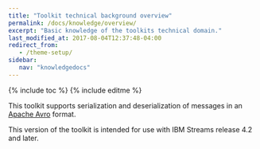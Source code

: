 ```yaml
---
title: "Toolkit technical background overview"
permalink: /docs/knowledge/overview/
excerpt: "Basic knowledge of the toolkits technical domain."
last_modified_at: 2017-08-04T12:37:48-04:00
redirect_from:
   - /theme-setup/
sidebar:
   nav: "knowledgedocs"
---
```

{% include toc %}
{% include editme %}


This toolkit supports serialization and deserialization of messages in an [Apache Avro](https://avro.apache.org/) format.


This version of the toolkit is intended for use with IBM Streams release 4.2 and later.
